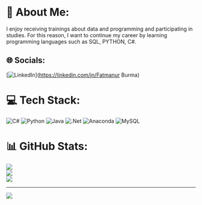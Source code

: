 # 💫 About Me:
I enjoy receiving trainings about data and programming and participating in studies. For this reason, I want to continue my career by learning programming languages such as SQL, PYTHON, C#.


## 🌐 Socials:
[![LinkedIn](https://img.shields.io/badge/LinkedIn-%230077B5.svg?logo=linkedin&logoColor=white)](https://linkedin.com/in/Fatmanur Burma) 

# 💻 Tech Stack:
![C#](https://img.shields.io/badge/c%23-%23239120.svg?style=for-the-badge&logo=csharp&logoColor=white) ![Python](https://img.shields.io/badge/python-3670A0?style=for-the-badge&logo=python&logoColor=ffdd54) ![Java](https://img.shields.io/badge/java-%23ED8B00.svg?style=for-the-badge&logo=openjdk&logoColor=white) ![.Net](https://img.shields.io/badge/.NET-5C2D91?style=for-the-badge&logo=.net&logoColor=white) ![Anaconda](https://img.shields.io/badge/Anaconda-%2344A833.svg?style=for-the-badge&logo=anaconda&logoColor=white) ![MySQL](https://img.shields.io/badge/mysql-4479A1.svg?style=for-the-badge&logo=mysql&logoColor=white)
# 📊 GitHub Stats:
![](https://github-readme-stats.vercel.app/api?username=fatmanurburma&theme=blue_navy&hide_border=false&include_all_commits=false&count_private=false)<br/>
![](https://github-readme-streak-stats.herokuapp.com/?user=fatmanurburma&theme=blue_navy&hide_border=false)<br/>
![](https://github-readme-stats.vercel.app/api/top-langs/?username=fatmanurburma&theme=blue_navy&hide_border=false&include_all_commits=false&count_private=false&layout=compact)

---
[![](https://visitcount.itsvg.in/api?id=fatmanurburma&icon=0&color=0)](https://visitcount.itsvg.in)

<!-- Proudly created with GPRM ( https://gprm.itsvg.in ) -->
